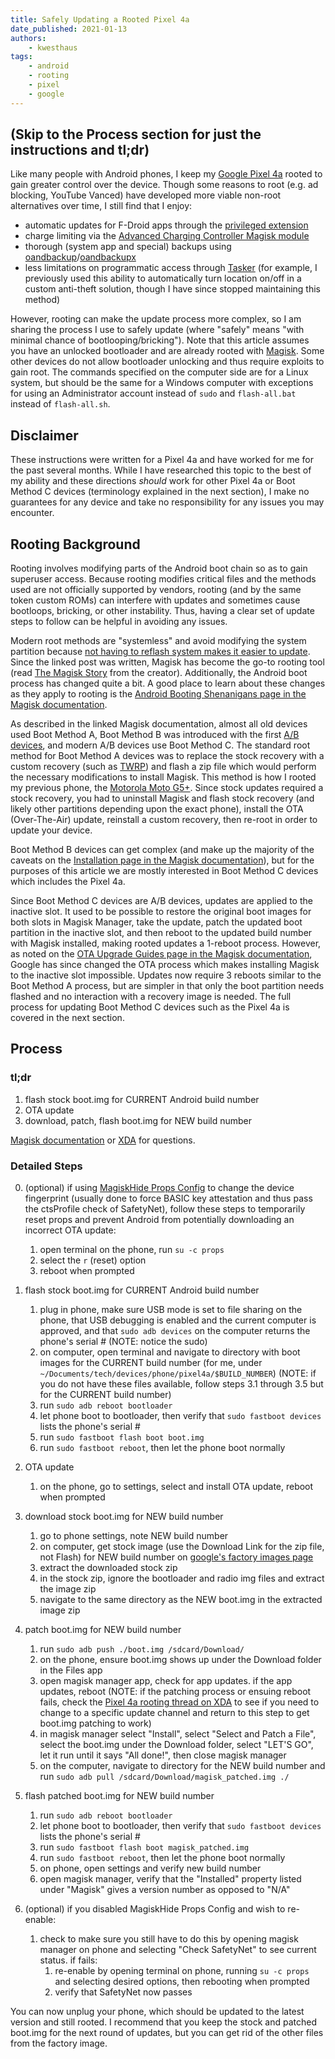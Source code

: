 ```yaml
---
title: Safely Updating a Rooted Pixel 4a
date_published: 2021-01-13
authors:
    - kwesthaus
tags:
    - android
    - rooting
    - pixel
    - google
---
```


## (Skip to the Process section for just the instructions and tl;dr)

Like many people with Android phones, I keep my [Google Pixel 4a](https://www.gsmarena.com/google_pixel_4a-10123.php) rooted to gain greater control over the device. Though some reasons to root (e.g. ad blocking, YouTube Vanced) have developed more viable non-root alternatives over time, I still find that I enjoy:
- automatic updates for F-Droid apps through the [privileged extension](https://f-droid.org/en/packages/org.fdroid.fdroid.privileged/)
- charge limiting via the [Advanced Charging Controller Magisk module](https://github.com/Magisk-Modules-Repo/acc)
- thorough (system app and special) backups using [oandbackup](https://github.com/jensstein/oandbackup)/[oandbackupx](https://github.com/machiav3lli/oandbackupx)
- less limitations on programmatic access through [Tasker](https://tasker.joaoapps.com/) (for example, I previously used this ability to automatically turn location on/off in a custom anti-theft solution, though I have since stopped maintaining this method)

However, rooting can make the update process more complex, so I am sharing the process I use to safely update (where "safely" means "with minimal chance of bootlooping/bricking"). Note that this article assumes you have an unlocked bootloader and are already rooted with [Magisk](https://github.com/topjohnwu/Magisk). Some other devices do not allow bootloader unlocking and thus require exploits to gain root. The commands specified on the computer side are for a Linux system, but should be the same for a Windows computer with exceptions for using an Administrator account instead of `sudo` and `flash-all.bat` instead of `flash-all.sh`.

## Disclaimer

These instructions were written for a Pixel 4a and have worked for me for the past several months. While I have researched this topic to the best of my ability and these directions *should* work for other Pixel 4a or Boot Method C devices (terminology explained in the next section), I make no guarantees for any device and take no responsibility for any issues you may encounter.

## Rooting Background
Rooting involves modifying parts of the Android boot chain so as to gain superuser access. Because rooting modifies critical files and the methods used are not officially supported by vendors, rooting (and by the same token custom ROMs) can interfere with updates and sometimes cause bootloops, bricking, or other instability. Thus, having a clear set of update steps to follow can be helpful in avoiding any issues.

Modern root methods are "systemless" and avoid modifying the system partition because [not having to reflash system makes it easier to update](https://forum.xda-developers.com/t/wip-2016-01-21-android-6-0-marshmallow-closed.3219344/#post-63197935). Since the linked post was written, Magisk has become the go-to rooting tool (read [The Magisk Story](https://www.reddit.com/r/Android/comments/7oem7o/the_magisk_story/) from the creator). Additionally, the Android boot process has changed quite a bit. A good place to learn about these changes as they apply to rooting is the [Android Booting Shenanigans page in the Magisk documentation](https://topjohnwu.github.io/Magisk/boot.html).

As described in the linked Magisk documentation, almost all old devices used Boot Method A, Boot Method B was introduced with the first [A/B devices](https://source.android.com/devices/tech/ota/ab), and modern A/B devices use Boot Method C. The standard root method for Boot Method A devices was to replace the stock recovery with a custom recovery (such as [TWRP](https://twrp.me/)) and flash a zip file which would perform the necessary modifications to install Magisk. This method is how I rooted my previous phone, the [Motorola Moto G5+](https://www.gsmarena.com/motorola_moto_g5_plus-8453.php#xt1687). Since stock updates required a stock recovery, you had to uninstall Magisk and flash stock recovery (and likely other partitions depending upon the exact phone), install the OTA (Over-The-Air) update, reinstall a custom recovery, then re-root in order to update your device.

Boot Method B devices can get complex (and make up the majority of the caveats on the [Installation page in the Magisk documentation](https://topjohnwu.github.io/Magisk/install.html)), but for the purposes of this article we are mostly interested in Boot Method C devices which includes the Pixel 4a.

Since Boot Method C devices are A/B devices, updates are applied to the inactive slot. It used to be possible to restore the original boot images for both slots in Magisk Manager, take the update, patch the updated boot partition in the inactive slot, and then reboot to the updated build number with Magisk installed, making rooted updates a 1-reboot process. However, as noted on the [OTA Upgrade Guides page in the Magisk documentation](https://topjohnwu.github.io/Magisk/ota.html), Google has since changed the OTA process which makes installing Magisk to the inactive slot impossible. Updates now require 3 reboots similar to the Boot Method A process, but are simpler in that only the boot partition needs flashed and no interaction with a recovery image is needed. The full process for updating Boot Method C devices such as the Pixel 4a is covered in the next section.

## Process

### tl;dr
1. flash stock boot.img for CURRENT Android build number
2. OTA update
3. download, patch, flash boot.img for NEW build number

[Magisk documentation](https://topjohnwu.github.io/Magisk/) or [XDA](https://www.xda-developers.com/) for questions.

### Detailed Steps
0. (optional) if using [MagiskHide Props Config](https://github.com/Magisk-Modules-Repo/MagiskHidePropsConf) to change the device fingerprint (usually done to force BASIC key attestation and thus pass the ctsProfile check of SafetyNet), follow these steps to temporarily reset props and prevent Android from potentially downloading an incorrect OTA update:

    1. open terminal on the phone, run `su -c props`
    2. select the `r` (reset) option
    3. reboot when prompted

1. flash stock boot.img for CURRENT Android build number

    1. plug in phone, make sure USB mode is set to file sharing on the phone, that USB debugging is enabled and the current computer is approved, and that `sudo adb devices` on the computer returns the phone's serial # (NOTE: notice the sudo)
    2. on computer, open terminal and navigate to directory with boot images for the CURRENT build number (for me, under `~/Documents/tech/devices/phone/pixel4a/$BUILD_NUMBER`) (NOTE: if you do not have these files available, follow steps 3.1 through 3.5 but for the CURRENT build number)
    3. run `sudo adb reboot bootloader`
    4. let phone boot to bootloader, then verify that `sudo fastboot devices` lists the phone's serial #
    5. run `sudo fastboot flash boot boot.img`
    6. run `sudo fastboot reboot`, then let the phone boot normally

2. OTA update

    1. on the phone, go to settings, select and install OTA update, reboot when prompted

3. download stock boot.img for NEW build number

    1. go to phone settings, note NEW build number
    2. on computer, get stock image (use the Download Link for the zip file, not Flash) for NEW build number on [google's factory images page](https://developers.google.com/android/images?hl=en#sunfish)
    3. extract the downloaded stock zip
    4. in the stock zip, ignore the bootloader and radio img files and extract the image zip
    5. navigate to the same directory as the NEW boot.img in the extracted image zip

4. patch boot.img for NEW build number

    1. run `sudo adb push ./boot.img /sdcard/Download/`
    2. on the phone, ensure boot.img shows up under the Download folder in the Files app
    3. open magisk manager app, check for app updates. if the app updates, reboot (NOTE: if the patching process or ensuing reboot fails, check the [Pixel 4a rooting thread on XDA](https://forum.xda-developers.com/pixel-4a/how-to/guide-unlock-root-pixel-4a-t4153773) to see if you need to change to a specific update channel and return to this step to get boot.img patching to work)
    4. in magisk manager select "Install", select "Select and Patch a File", select the boot.img under the Download folder, select "LET'S GO", let it run until it says "All done!", then close magisk manager
    5. on the computer, navigate to directory for the NEW build number and run `sudo adb pull /sdcard/Download/magisk_patched.img ./`

5. flash patched boot.img for NEW build number

    1. run `sudo adb reboot bootloader`
    2. let phone boot to bootloader, then verify that `sudo fastboot devices` lists the phone's serial #
    3. run `sudo fastboot flash boot magisk_patched.img`
    4. run `sudo fastboot reboot`, then let the phone boot normally
    5. on phone, open settings and verify new build number
    6. open magisk manager, verify that the "Installed" property listed under "Magisk" gives a version number as opposed to "N/A"

6. (optional) if you disabled MagiskHide Props Config and wish to re-enable:
    1. check to make sure you still have to do this by opening magisk manager on phone and selecting "Check SafetyNet" to see current status. if fails:
        1. re-enable by opening terminal on phone, running `su -c props` and selecting desired options, then rebooting when prompted
        2. verify that SafetyNet now passes

You can now unplug your phone, which should be updated to the latest version and still rooted. I recommend that you keep the stock and patched boot.img for the next round of updates, but you can get rid of the other files from the factory image.
